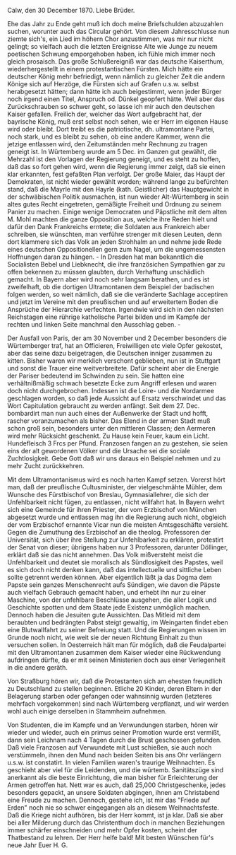  Calw, den 30 December 1870.
Liebe Brüder.

Ehe das Jahr zu Ende geht muß ich doch meine Briefschulden abzuzahlen suchen, worunter auch das Circular gehört. Von diesem Jahresschlusse nun ziemte sich's, ein Lied im höhern Chor anzustimmen, was mir nur nicht gelingt; so vielfach auch die letzten Ereignisse Alte wie Junge zu neuem poetischen Schwung emporgehoben haben, ich fühle mich immer noch gleich prosaisch. Das große Schlußereigniß war das deutsche Kaiserthum, wiederhergestellt in einem protestantischen Fürsten. Mich hätte ein deutscher König mehr befriedigt, wenn nämlich zu gleicher Zeit die andern Könige sich auf Herzöge, die Fürsten sich auf Grafen u.s.w. selbst herabgesetzt hätten; dann hätte ich auch beigestimmt, wenn jeder Bürger noch irgend einen Titel, Anspruch od. Dünkel geopfert hätte. Weil aber das Zurückschrauben so schwer geht, so lasse ich mir auch den deutschen Kaiser gefallen. Freilich der, welcher das Wort aufgebracht hat, der bayrische König, muß erst selbst noch sehen, wie er Herr im eigenen Hause wird oder bleibt. Dort treibt es die patriotische, dh. ultramontane Partei, noch stark, und es bleibt zu sehen, ob eine andere Kammer, wenn die jetzige entlassen wird, den Zeitumständen mehr Rechnung zu tragen geneigt ist. In Würtemberg wurde am 5 Dec. im Ganzen gut gewählt, die Mehrzahl ist den Vorlagen der Regierung geneigt, und es steht zu hoffen, daß das so fort gehen wird, wenn die Regierung immer zeigt, daß sie einen klar erkannten, fest gefaßten Plan verfolgt. Der große Maier, das Haupt der Demokraten, ist nicht wieder gewählt worden; während lange zu befürchten stand, daß die Mayrle mit den Hayrle (kath. Geistlicher) das Hauptgewicht in der schwäbischen Politik ausmachen, ist nun wieder Alt-Würtemberg in sein altes gutes Recht eingetreten, gemäßigte Freiheit und Ordnung zu seinem Panier zu machen. Einige wenige Democraten und Päpstliche mit dem alten M. Mohl machten die ganze Opposition aus, welche ihre Reden hielt und dafür den Dank Frankreichs erntete; die Soldaten aus Frankreich aber schreiben, sie wünschten, man verführe strenger mit diesen Leuten, denn dort klammere sich das Volk an jeden Strohhalm an und nehme jede Rede eines deutschen Oppositionellen gern zum Nagel, um die ungemessensten Hoffnungen daran zu hängen. - In Dresden hat man bekanntlich die Socialisten Bebel und Liebknecht, die ihre französichen Sympathien gar zu offen bekennen zu müssen glaubten, durch Verhaftung unschädlich gemacht. In Bayern aber wird noch sehr langsam berathen, und es ist zweifelhaft, ob die dortigen Ultramontanen dem Beispiel der badischen folgen werden, so weit nämlich, daß sie die veränderte Sachlage acceptiren und jetzt im Vereine mit den preußischen und auf erweitertem Boden die Ansprüche der Hierarchie verfechten. Irgendwie wird sich in den nächsten Reichstagen eine rührige katholische Partei bilden und im Kampfe der rechten und linken Seite manchmal den Ausschlag geben. -

Der Ausfall von Paris, der am 30 November und 2 December besonders die Würtemberger traf, hat an Officieren, Freiwilligen etc viele Opfer gekostet, aber das seine dazu beigetragen, die Deutschen inniger zusammen zu kitten. Bisher waren wir merklich verschont geblieben, nun ist in Stuttgart und sonst die Trauer eine weitverbreitete. Dafür scheint aber die Energie der Pariser bedeutend im Schwinden zu sein. Sie hatten eine verhältnißmäßig schwach besetzte Ecke zum Angriff erlesen und waren doch nicht durchgebrochen. Indessen ist die Loire- und die Nordarmee geschlagen worden, so daß jede Aussicht auf Ersatz verschwindet und das Wort Capitulation gebraucht zu werden anfängt. Seit dem 27. Dec. bombardirt man nun auch eines der Außenwerke der Stadt und hofft, rascher voranzumachen als bisher. Das Elend in der armen Stadt muß schon groß sein, besonders unter den mittleren Classen; den Aermeren wird mehr Rücksicht geschenkt. Zu Hause kein Feuer, kaum ein Licht. Hundefleisch 3 Frcs per Pfund. Franzosen fangen an zu gestehen, sie seien eins der alt gewordenen Völker und die Ursache sei die sociale Zuchtlosigkeit. Gebe Gott daß wir uns daraus ein Beispiel nehmen und zu mehr Zucht zurückkehren.

Mit dem Ultramontanismus wird es noch harten Kampf setzen. Vorerst hört man, daß der preußische Cultusminister, der vielgeschmähte Mühler, dem Wunsche des Fürstbischof von Breslau, Gymnasiallehrer, die sich der Unfehlbarkeit nicht fügen, zu entlassen, nicht willfahrt hat. In Bayern wehrt sich eine Gemeinde für ihren Priester, der vom Erzbischof von München abgesetzt wurde und entlassen mag ihn die Regierung auch nicht, obgleich der vom Erzbischof ernannte Vicar nun die meisten Amtsgeschäfte versieht. Gegen die Zumuthung des Erzbischof an die theolog. Professoren der Universität, sich über ihre Stellung zur Unfehlbarkeit zu erklären, protestirt der Senat von dieser; übrigens haben nur 3 Professoren, darunter Döllinger, erklärt daß sie das nicht annehmen. Das Volk mißversteht meist die Unfehlbarkeit und deutet sie moralisch als Sündlosigkeit des Papstes, weil es sich doch nicht denken kann, daß das intellectuelle und sittliche Leben sollte getrennt werden können. Aber eigentlich läßt ja das Dogma dem Papste sein ganzes Menschenrecht aufs Sündigen, wie davon die Päpste auch vielfach Gebrauch gemacht haben, und erhebt ihn nur zu einer Maschine, von der unfehlbare Beschlüsse ausgehen, die aller Logik und Geschichte spotten und dem Staate jede Existenz unmöglich machen. Dennoch haben die Jesuiten gute Aussichten. Das Mitleid mit dem beraubten und bedrängten Pabst steigt gewaltig, im Weingarten findet eben eine Blutwallfahrt zu seiner Befreiung statt. Und die Regierungen wissen im Grunde noch nicht, wie weit sie der neuen Richtung Einhalt zu thun versuchen sollen. In Oesterreich hält man für möglich, daß die Feudalpartei mit den Ultramontanen zusammen dem Kaiser wieder eine Rückwendung aufdringen dürfte, da er mit seinen Ministerien doch aus einer Verlegenheit in die andere geräth.

Von Straßburg hören wir, daß die Protestanten sich am ehesten freundlich zu Deutschland zu stellen beginnen. Etliche 20 Kinder, deren Eltern in der Belagerung starben oder gefangen oder wahnsinnig wurden (letzteres mehrfach vorgekommen) sind nach Würtemberg verpflanzt, und wir werden wohl auch einige derselben in Stammheim aufnehmen.

Von Studenten, die im Kampfe und an Verwundungen starben, hören wir wieder und wieder, auch ein primus seiner Promotion wurde erst vermißt, dann sein Leichnam nach 4 Tagen durch die Brust geschossen gefunden. Daß viele Franzosen auf Verwundete mit Lust schießen, sie auch noch verstümmeln, ihnen den Mund nach beiden Seiten bis ans Ohr verlängern u.s.w. ist constatirt. In vielen Familien waren's traurige Weihnachten. Es geschieht aber viel für die Leidenden, und die würtemb. Sanitätszüge sind anerkannt als die beste Einrichtung, die man bisher für Erleichterung der Armen getroffen hat. Nett war es auch, daß 25,000 Christgeschenke, jedes besonders gepackt, an unsere Soldaten abgingen, ihnen am Christabend eine Freude zu machen. Dennoch, gestehe ich, ist mir das "Friede auf Erden" noch nie so schwer eingegangen als an diesem Weihnachtsfeste. Daß die Kriege nicht aufhören, bis der Herr kommt, ist ja klar. Daß sie aber bei aller Milderung durch das Christenthum doch in manchen Beziehungen immer schärfer einschneiden und mehr Opfer kosten, scheint der Thatbestand zu lehren. Der Herr helfe bald! 
 Mit besten Wünschen für's neue Jahr
 Euer H. G.
